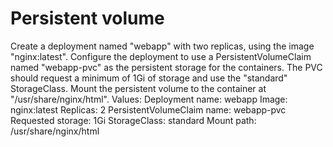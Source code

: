 # Persistent volume

Create a deployment named "webapp" with two replicas, using the image "nginx:latest". Configure the deployment to use a PersistentVolumeClaim named "webapp-pvc" as the persistent storage for the containers. The PVC should request a minimum of 1Gi of storage and use the "standard" StorageClass. Mount the persistent volume to the container at "/usr/share/nginx/html".
Values:
Deployment name: webapp
Image: nginx:latest
Replicas: 2
PersistentVolumeClaim name: webapp-pvc
Requested storage: 1Gi
StorageClass: standard
Mount path: /usr/share/nginx/html
